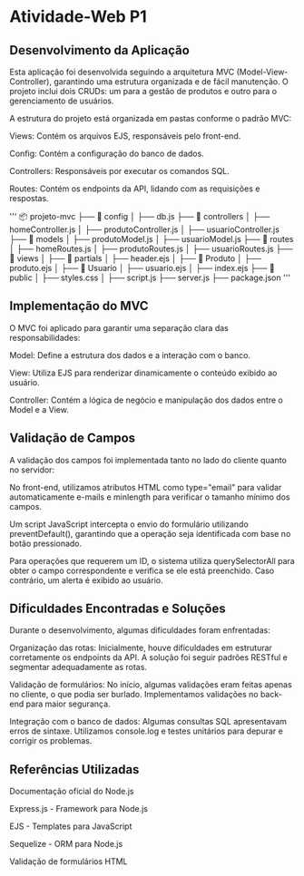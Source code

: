 # Atividade-Web P1

## Desenvolvimento da Aplicação

Esta aplicação foi desenvolvida seguindo a arquitetura MVC (Model-View-Controller), garantindo uma estrutura organizada e de fácil manutenção. O projeto inclui dois CRUDs: um para a gestão de produtos e outro para o gerenciamento de usuários.

A estrutura do projeto está organizada em pastas conforme o padrão MVC:

Views: Contém os arquivos EJS, responsáveis pelo front-end.

Config: Contém a configuração do banco de dados.

Controllers: Responsáveis por executar os comandos SQL.

Routes: Contém os endpoints da API, lidando com as requisições e respostas.

'''
📦 projeto-mvc
├── 📂 config
│   ├── db.js
├── 📂 controllers
│   ├── homeController.js
│   ├── produtoController.js
│   ├── usuarioController.js
├── 📂 models
│   ├── produtoModel.js
│   ├── usuarioModel.js
├── 📂 routes
│   ├── homeRoutes.js
│   ├── produtoRoutes.js
│   ├── usuarioRoutes.js
├── 📂 views
│   ├── 📂 partials
│        ├── header.ejs
│   ├── 📂 Produto
│        ├── produto.ejs
│   ├── 📂 Usuario
│        ├── usuario.ejs
│   ├── index.ejs
├── 📂 public
│   ├── styles.css
│   ├── script.js
├── server.js
├── package.json
'''

## Implementação do MVC

O MVC foi aplicado para garantir uma separação clara das responsabilidades:

Model: Define a estrutura dos dados e a interação com o banco.

View: Utiliza EJS para renderizar dinamicamente o conteúdo exibido ao usuário.

Controller: Contém a lógica de negócio e manipulação dos dados entre o Model e a View.

## Validação de Campos

A validação dos campos foi implementada tanto no lado do cliente quanto no servidor:

No front-end, utilizamos atributos HTML como type="email" para validar automaticamente e-mails e minlength para verificar o tamanho mínimo dos campos.

Um script JavaScript intercepta o envio do formulário utilizando preventDefault(), garantindo que a operação seja identificada com base no botão pressionado.

Para operações que requerem um ID, o sistema utiliza querySelectorAll para obter o campo correspondente e verifica se ele está preenchido. Caso contrário, um alerta é exibido ao usuário.

## Dificuldades Encontradas e Soluções

Durante o desenvolvimento, algumas dificuldades foram enfrentadas:

Organização das rotas: Inicialmente, houve dificuldades em estruturar corretamente os endpoints da API. A solução foi seguir padrões RESTful e segmentar adequadamente as rotas.

Validação de formulários: No início, algumas validações eram feitas apenas no cliente, o que podia ser burlado. Implementamos validações no back-end para maior segurança.

Integração com o banco de dados: Algumas consultas SQL apresentavam erros de sintaxe. Utilizamos console.log e testes unitários para depurar e corrigir os problemas.

## Referências Utilizadas

Documentação oficial do Node.js

Express.js - Framework para Node.js

EJS - Templates para JavaScript

Sequelize - ORM para Node.js

Validação de formulários HTML

